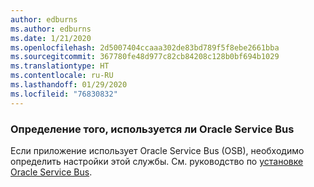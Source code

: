```yaml
---
author: edburns
ms.author: edburns
ms.date: 1/21/2020
ms.openlocfilehash: 2d5007404ccaaa302de83bd789f5f8ebe2661bba
ms.sourcegitcommit: 367780fe48d977c82cb84208c128b0bf694b1029
ms.translationtype: HT
ms.contentlocale: ru-RU
ms.lasthandoff: 01/29/2020
ms.locfileid: "76830832"
---
```

### <a name="determine-whether-oracle-service-bus-is-in-use"></a>Определение того, используется ли Oracle Service Bus

Если приложение использует Oracle Service Bus (OSB), необходимо определить настройки этой службы. См. руководство по [установке Oracle Service Bus](https://docs.oracle.com/en/middleware/fusion-middleware/12.2.1.3/inosb/product-installation.html).
